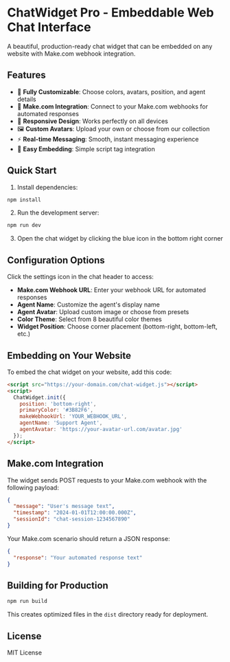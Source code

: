 # ChatWidget Pro - Embeddable Web Chat Interface

A beautiful, production-ready chat widget that can be embedded on any website with Make.com webhook integration.

## Features

- 🎨 **Fully Customizable**: Choose colors, avatars, position, and agent details
- 🔗 **Make.com Integration**: Connect to your Make.com webhooks for automated responses
- 📱 **Responsive Design**: Works perfectly on all devices
- 🖼️ **Custom Avatars**: Upload your own or choose from our collection
- ⚡ **Real-time Messaging**: Smooth, instant messaging experience
- 🎯 **Easy Embedding**: Simple script tag integration

## Quick Start

1. Install dependencies:
```bash
npm install
```

2. Run the development server:
```bash
npm run dev
```

3. Open the chat widget by clicking the blue icon in the bottom right corner

## Configuration Options

Click the settings icon in the chat header to access:

- **Make.com Webhook URL**: Enter your webhook URL for automated responses
- **Agent Name**: Customize the agent's display name
- **Agent Avatar**: Upload custom image or choose from presets
- **Color Theme**: Select from 8 beautiful color themes
- **Widget Position**: Choose corner placement (bottom-right, bottom-left, etc.)

## Embedding on Your Website

To embed the chat widget on your website, add this code:

```html
<script src="https://your-domain.com/chat-widget.js"></script>
<script>
  ChatWidget.init({
    position: 'bottom-right',
    primaryColor: '#3B82F6',
    makeWebhookUrl: 'YOUR_WEBHOOK_URL',
    agentName: 'Support Agent',
    agentAvatar: 'https://your-avatar-url.com/avatar.jpg'
  });
</script>
```

## Make.com Integration

The widget sends POST requests to your Make.com webhook with the following payload:

```json
{
  "message": "User's message text",
  "timestamp": "2024-01-01T12:00:00.000Z",
  "sessionId": "chat-session-1234567890"
}
```

Your Make.com scenario should return a JSON response:

```json
{
  "response": "Your automated response text"
}
```

## Building for Production

```bash
npm run build
```

This creates optimized files in the `dist` directory ready for deployment.

## License

MIT License

